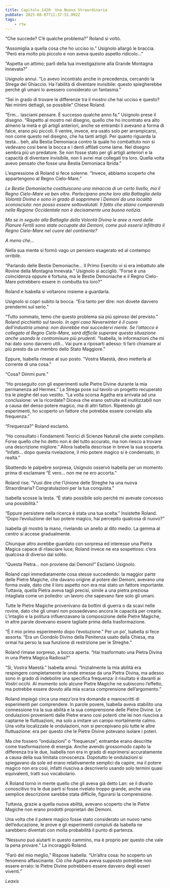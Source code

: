 ```yaml
---
title: Capitolo 1420- Una Nuova Straordinaria
pubDate: 2025-08-07T11:37:51.092Z
tags:
    - rtw
---
```



“Che succede? C’è qualche problema?” Roland si voltò.


“Assomiglia a quella cosa che ho ucciso io.” Usignolo allargò le braccia. “Però era molto più piccolo e non aveva questo aspetto ridicolo…”


“Aspetta un attimo; parli della tua investigazione alla Grande Montagna Innevata?”


Usignolo annuì. “Lo avevo incontrato anche in precedenza, cercando la Strega del Ghiaccio. Ha l’abilità di diventare invisibile: questo spiegherebbe perché gli umani lo avessero considerato un fantasma.”


“Sei in grado di trovare le differenze tra il mostro che hai ucciso e questo? Nei minimi dettagli, se possibile” Chiese Roland.


“Erm… lasciami pensare. È successo qualche anno fa.” Usignolo prese il disegno. “Rispetto al mostro nel disegno, quello che ho incontrato era alto almeno la metà e gli artigli anteriori, anche se entrambi li avevano a forma di falce, erano più piccoli. Il ventre, invece, era usato solo per arrampicarsi, non come questo nel disegno, che ha tanti artigli. Per quanto riguarda la testa… beh, alla Bestia Demoniaca contro la quale ho combattuto non si vedevano così bene la bocca e i denti affilati come lame. Nel disegno sembra più un predatore. Se non fosse stato per gli artigli anteriori e la capacità di diventare invisibile, non li avrei mai collegati tra loro. Quella volta avevo pensato che fosse una Bestia Demoniaca Ibrida.”


L’espressione di Roland si fece solenne. “Invece, abbiamo scoperto che appartengono al Regno Cielo-Mare.”


<em>Le Bestie Demoniache costituiscono una minaccia di un certo livello, ma il Regno Cielo-Mare va ben oltre. Partecipano anche loro alla Battaglia della Volontà Divina e sono in grado di sopprimere i Demoni da una località sconosciuta: non posso essere sottovalutati. Il fatto che stiano comparendo nella Regione Occidentale non è decisamente una buona notizia.</em>


<em>Ma se in seguito alla Battaglia della Volontà Divina le aree a nord delle Pianure Fertili sono state occupate dai Demoni, come può essersi infiltrato il Regno Cielo-Mare nel cuore del continente?</em>


<em>A meno che…</em>


Nella sua mente si formò vago un pensiero esagerato ed al contempo orribile.


“Parlando delle Bestie Demoniache… Il Primo Esercito vi si era imbattuto alle Rovine della Montagna Innevata.” Usignolo si accigliò. “Forse è una coincidenza oppure è fortuna, ma le Bestie Demoniache e il Regno Cielo-Mare potrebbero essere in combutta tra loro?”


Roland e Isabella si voltarono insieme a guardarla.


Usignolo si coprì subito la bocca. “Era tanto per dire: non dovete davvero prendermi sul serio.”


“Tutto sommato, temo che questo problema sia più spinoso del previsto.” Roland picchiettò sul tavolo. <em>In ogni caso Neverwinter è il cuore dell’industria umana: non dovrebbe mai succedervi niente. Se l’attacco è collegato al Regno Cielo-Mare, sarà difficile superare questa situazione anche usando le contromisure più prudenti.</em> “Isabella, le informazioni che mi hai dato sono davvero utili… Vai pure a riposarti adesso: ti farò chiamare al più presto da un membro dello Stato Maggiore.”


Eppure, Isabella rimase al suo posto. “Vostra Maestà, devo metterla al corrente di una cosa.”


“Cosa? Dimmi pure.”


“Ho proseguito con gli esperimenti sulle Pietre Divine durante la mia permanenza ad Hermes.” La Strega pose sul tavolo un progetto recuperato tra le pieghe del suo vestito. “La volta scorsa Agatha era arrivata ad una conclusione: ve la ricordate? Diceva che erano ostruite ed inutilizzabili non a causa del denso potere magico, ma di altri fattori. Ripetendo gli esperimenti, ho scoperto un fattore che potrebbe essere correlato alla frequenza.”


“Frequenza?” Roland esclamò.


“Ho consultato i Fondamenti Teorici di Scienze Naturali che avete compilato. Forse quello che ho detto non è del tutto accurato, ma non riesco a trovare una descrizione migliore.” Allora Isabella descrisse in breve la sua scoperta. “Infatti… dopo questa rivelazione, il mio potere magico si è condensato, in realtà.”


Sbattendo le palpebre sorpresa, Usignolo osservò Isabella per un momento prima di esclamare “È vero… non me ne ero accorta.”


Roland rise. “Vuoi dire che l’Unione delle Streghe ha una nuova Straordinaria? Congratulazioni per la tua conquista.”


Isabella scosse la testa. “È stato possibile solo perché mi avevate concesso una possibilità.”


“Eppure persistere nella ricerca è stata una tua scelta.” Insistette Roland. “Dopo l’evoluzione del tuo potere magico, hai percepito qualcosa di nuovo?”


Isabella gli mostrò la mano, rivelando un anello al dito medio. La gemma al centro si accese gradualmente.


Chiunque altro avrebbe guardato con sorpresa ed interesse una Pietra Magica capace di rilasciare luce; Roland invece ne era sospettoso: c’era qualcosa di diverso dal solito.


“Questa Pietra… non proviene dai Demoni!” Esclamò Usignolo.


Roland capì immediatamente cosa stesse succedendo: la maggior parte delle Pietre Magiche, che davano origine al potere dei Demoni, avevano una forma ovale, dato che il loro aspetto non era mai stato un fattore importante. Tuttavia, quella Pietra aveva tagli precisi, simile a una pietra preziosa intagliata come un poliedro: un lavoro che sapevano fare solo gli umani.


Tutte le Pietre Magiche provenivano da bottini di guerra o da scavi nelle rovine, dato che gli umani non possedevano ancora le capacità per crearle. L’intaglio e la politura influenzavano la composizione delle Pietre Magiche, in altre parole dovevano essere tagliate prima della trasformazione.


“È il mio primo esperimento dopo l’evoluzione.” Per un po’, Isabella si fece assorta. “Era un Ciondolo Divino della Penitenza usato dalla Chiesa, ma ormai ha perso la sua funzione di restrizione per le Streghe.”


Roland rimase sorpreso, a bocca aperta. “Hai trasformato una Pietra Divina in una Pietra Magica Radiosa?”


“Sì, Vostra Maestà.” Isabella annuì. “Inizialmente la mia abilità era respingere completamente le onde emesse da una Pietra Divina, ma adesso sono in grado di indebolire una specifica frequenza: il risultato è davanti ai Vostri occhi. Al momento solo alcune Pietre Magiche ne subiscono l’effetto, ma potrebbe essere dovuto alla mia scarsa comprensione dell’argomento.”


Roland impiegò circa una mezz’ora tra domande e manoscritti di esperimenti per comprendere. In parole povere, Isabella aveva stabilito una connessione tra la sua abilità e la sua comprensione delle Pietre Divine. Le ondulazioni provenienti dalle Pietre erano così potenti che lei non riusciva a captarne le fluttuazioni, ma solo a imitare un campo mortalmente calmo. Una volta localizzate le ondulazioni, non si percepivano più tutte le altre fluttuazione: era per questo che le Pietre Divine potevano isolare i poteri.


Ma che fossero “ondulazioni” o “frequenze”, entrambe erano descritte come trasformazione di energia. Anche avendo grossomodo capito la differenza tra le due, Isabella non era in grado di esprimersi accuratamente a causa della sua limitata conoscenza. Dopotutto le ondulazioni si spiegavano da sole ed erano relativamente semplici da capire, ma il potere magico non era così, infatti riusciva a descriverlo usando solo termini quasi equivalenti, tratti suo vocabolario.


A Roland tornò in mente quello che gli aveva già detto Lan: se il divario conoscitivo tra le due parti si fosse rivelato troppo grande, anche una semplice descrizione sarebbe stata difficile, figurarsi la comprensione.


Tuttavia, grazie a quella nuova abilità, avevano scoperto che le Pietre Magiche non erano prodotti proprietari dei Demoni.


Una volta che il potere magico fosse stato considerato un nuovo ramo dell’educazione, le prove e gli esperimenti compiuti da Isabella ne sarebbero diventati con molta probabilità il punto di partenza.


“Nessuno può aiutarti in questo cammino, ma è proprio per questo che vale la pena provare.” La incoraggiò Roland.


“Farò del mio meglio,” Rispose Isabella. “Un’altra cosa: ho scoperto un fenomeno affascinante. Ciò che Agatha aveva supposto potrebbe non essere errato: le Pietre Divine potrebbero essere davvero degli esseri viventi.”










<em>Leaxis</em>
                                


                                



